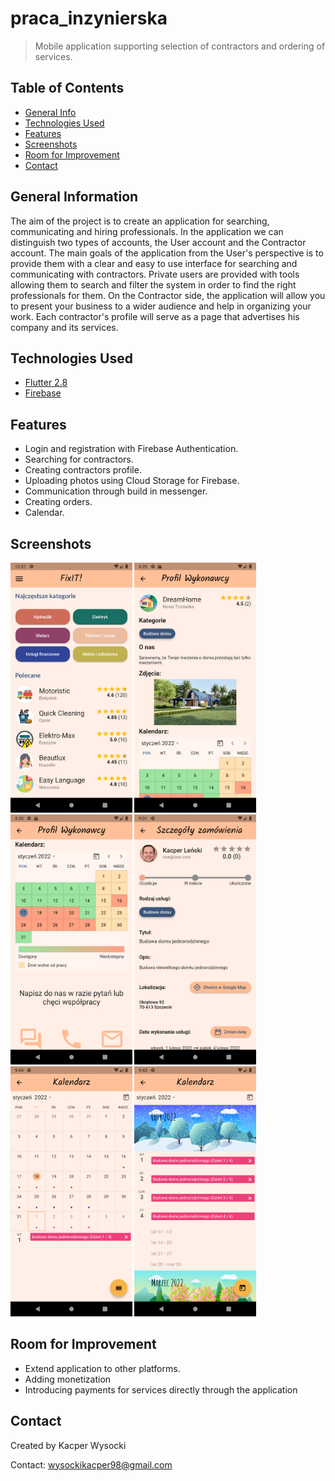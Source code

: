 # praca_inzynierska
> Mobile application supporting selection of contractors and ordering of services.

## Table of Contents
* [General Info](#general-information)
* [Technologies Used](#technologies-used)
* [Features](#features)
* [Screenshots](#screenshots)
* [Room for Improvement](#room-for-improvement)
* [Contact](#contact)


## General Information
The aim of the project is to create an application for searching, communicating and hiring professionals.
In the application we can distinguish two types of accounts, the User account and the Contractor account.
The main goals of the application from the User's perspective is to provide them with a clear and easy to use interface
for searching and communicating with contractors. Private users are provided with tools allowing them to search
and filter the system in order to find the right professionals for them. On the Contractor side,
the application will allow you to present your business to a wider audience and help in organizing your work.
Each contractor's profile will serve as a page that advertises his company and its services.

## Technologies Used
* [Flutter 2.8](https://flutter.dev/docs)
* [Firebase](https://firebase.google.com/docs)


## Features
- Login and registration with Firebase Authentication.
- Searching for contractors.
- Creating contractors profile.
- Uploading photos using Cloud Storage for Firebase.
- Communication through build in messenger.
- Creating orders.
- Calendar.

## Screenshots
<p float="left">
<img src="/assets/readMeImages/HomeScreen.png" alt="Login screen" style="height: 400px;"/>
<img src="/assets/readMeImages/ContractorScreenPart1.png" alt="Login screen" style="height: 400px;"/>
<img src="/assets/readMeImages/ContractorScreenPart2.png" alt="Login screen" style="height: 400px;"/>
<img src="/assets/readMeImages/OrderScreen.png" alt="Login screen" style="height: 400px;"/>
<img src="/assets/readMeImages/CalendarMonthView.png" alt="Login screen" style="height: 400px;"/>
<img src="/assets/readMeImages/CalendarWeekView.png" alt="Login screen" style="height: 400px;"/>
</p>

## Room for Improvement
- Extend application to other platforms.
- Adding monetization
- Introducing payments for services directly through the application

## Contact
Created by Kacper Wysocki 

Contact: [wysockikacper98@gmail.com](mailto:wysockikacper98@gmail.com)
